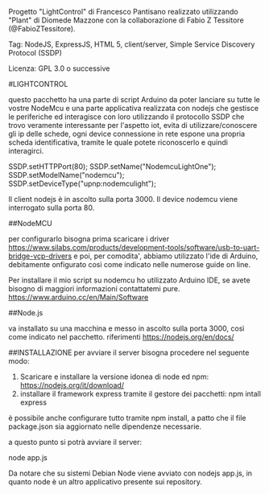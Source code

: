 Progetto "LightControl" di Francesco Pantisano realizzato utilizzando "Plant" di Diomede Mazzone con la collaborazione di Fabio Z Tessitore (@FabioZTessitore).

Tag: NodeJS, ExpressJS, HTML 5, client/server, Simple Service Discovery Protocol (SSDP)

Licenza: GPL 3.0 o successive

#LIGHTCONTROL

questo pacchetto ha una parte di script Arduino da poter lanciare su tutte le vostre NodeMcu e una parte applicativa realizzata con nodejs che gestisce le periferiche ed interagisce con loro utilizzando il protocollo SSDP che trovo veramente interessante per l'aspetto iot, evita di utilizzare/conoscere gli ip delle schede, ogni device connessione in rete espone una propria scheda identificativa, tramite le quale potete riconoscerlo e quindi interagirci.

SSDP.setHTTPPort(80);
SSDP.setName("NodemcuLightOne");
SSDP.setModelName("nodemcu");
SSDP.setDeviceType("upnp:nodemculight");

Il client nodejs è in ascolto sulla porta 3000.
Il device nodemcu viene interrogato sulla porta 80.


##NodeMCU 

per configurarlo bisogna prima scaricare i driver
https://www.silabs.com/products/development-tools/software/usb-to-uart-bridge-vcp-drivers e poi, per comodita', abbiamo utilizzato l'ide di Arduino, debitamente onfigurato così come indicato nelle numerose guide on line.

Per installare il mio script su nodemcu ho utilizzato Arduino IDE, se avete bisogno di maggiori informazioni contattatemi pure.
https://www.arduino.cc/en/Main/Software

##Node.js

va installato su una macchina e messo in ascolto sulla porta 3000, così come indicato nel pacchetto. riferimenti https://nodejs.org/en/docs/

##INSTALLAZIONE
per avviare il server bisogna procedere nel seguente modo:

1. Scaricare e installare la versione idonea di node ed npm: https://nodejs.org/it/download/
2. installare il framework express tramite il gestore dei pacchetti: npm intall express

è possibile anche configurare tutto tramite npm install, a patto che il file package.json sia aggiornato nelle dipendenze necessarie.
 

a questo punto si potrà avviare il server:

node app.js

Da notare che su sistemi Debian Node viene avviato con nodejs app.js, in quanto node è un altro applicativo presente sui repository.
